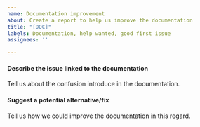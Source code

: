 ```yaml
---
name: Documentation improvement
about: Create a report to help us improve the documentation
title: "[DOC]"
labels: Documentation, help wanted, good first issue
assignees: ''

---
```


#### Describe the issue linked to the documentation

Tell us about the confusion introduce in the documentation.

#### Suggest a potential alternative/fix

Tell us how we could improve the documentation in this regard.
